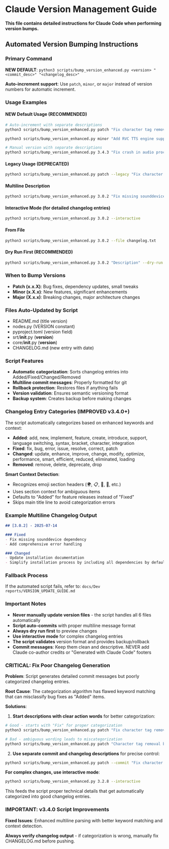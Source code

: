 # Claude Version Management Guide

**This file contains detailed instructions for Claude Code when performing version bumps.**

## Automated Version Bumping Instructions

### Primary Command
**NEW DEFAULT**: `python3 scripts/bump_version_enhanced.py <version> "<commit_desc>" "<changelog_desc>"`

**Auto-increment support**: Use `patch`, `minor`, or `major` instead of version numbers for automatic increment.

### Usage Examples

#### NEW Default Usage (RECOMMENDED)
```bash
# Auto-increment with separate descriptions
python3 scripts/bump_version_enhanced.py patch "Fix character tag removal bug in single character mode" "Fix unrecognized character tags not being removed from TTS output"

python3 scripts/bump_version_enhanced.py minor "Add RVC TTS engine support" "Add new RVC (Real-time Voice Conversion) TTS engine with voice cloning capabilities"

# Manual version with separate descriptions  
python3 scripts/bump_version_enhanced.py 3.4.3 "Fix crash in audio processing" "Fix crashes when processing certain audio file formats"
```

#### Legacy Usage (DEPRECATED)
```bash
python3 scripts/bump_version_enhanced.py patch --legacy "Fix character tag removal bug"
```

#### Multiline Description
```bash
python3 scripts/bump_version_enhanced.py 3.0.2 "Fix missing sounddevice dependency\nAdd comprehensive error handling\nUpdate installation documentation"
```

#### Interactive Mode (for detailed changelog entries)
```bash
python3 scripts/bump_version_enhanced.py 3.0.2 --interactive
```

#### From File
```bash
python3 scripts/bump_version_enhanced.py 3.0.2 --file changelog.txt
```

#### Dry Run First (RECOMMENDED)
```bash
python3 scripts/bump_version_enhanced.py 3.0.2 "Description" --dry-run
```

### When to Bump Versions
- **Patch (x.x.X)**: Bug fixes, dependency updates, small tweaks
- **Minor (x.X.x)**: New features, significant enhancements  
- **Major (X.x.x)**: Breaking changes, major architecture changes

### Files Auto-Updated by Script
- README.md (title version)
- nodes.py (VERSION constant)
- pyproject.toml (version field)
- srt/__init__.py (__version__)
- core/__init__.py (__version__)
- CHANGELOG.md (new entry with date)

### Script Features
- **Automatic categorization**: Sorts changelog entries into Added/Fixed/Changed/Removed
- **Multiline commit messages**: Properly formatted for git
- **Rollback protection**: Restores files if anything fails
- **Version validation**: Ensures semantic versioning format
- **Backup system**: Creates backup before making changes

### Changelog Entry Categories (IMPROVED v3.4.0+)
The script automatically categorizes based on enhanced keywords and context:
- **Added**: add, new, implement, feature, create, introduce, support, language switching, syntax, bracket, character, integration
- **Fixed**: fix, bug, error, issue, resolve, correct, patch
- **Changed**: update, enhance, improve, change, modify, optimize, performance, smart, efficient, reduced, eliminated, loading
- **Removed**: remove, delete, deprecate, drop

**Smart Context Detection**:
- Recognizes emoji section headers (🌍, 📋, 🚀, 🔧, etc.)
- Uses section context for ambiguous items
- Defaults to "Added" for feature releases instead of "Fixed"
- Skips main title line to avoid categorization errors

### Example Multiline Changelog Output
```markdown
## [3.0.2] - 2025-07-14

### Fixed
- Fix missing sounddevice dependency
- Add comprehensive error handling

### Changed
- Update installation documentation
- Simplify installation process by including all dependencies by default
```

### Fallback Process
If the automated script fails, refer to: `docs/Dev reports/VERSION_UPDATE_GUIDE.md`

### Important Notes
- **Never manually update version files** - the script handles all 6 files automatically
- **Script auto-commits** with proper multiline message format
- **Always dry run first** to preview changes
- **Use interactive mode** for complex changelog entries
- **The script validates** version format and provides backup/rollback
- **Commit messages**: Keep them clean and descriptive. NEVER add Claude co-author credits or "Generated with Claude Code" footers

### CRITICAL: Fix Poor Changelog Generation

**Problem**: Script generates detailed commit messages but poorly categorized changelog entries.

**Root Cause**: The categorization algorithm has flawed keyword matching that can misclassify bug fixes as "Added" items.

**Solutions**:

1. **Start descriptions with clear action words** for better categorization:
```bash
# Good - starts with "Fix" for proper categorization
python3 scripts/bump_version_enhanced.py patch "Fix character tag removal bug in single character mode\nRoot cause: TTS nodes bypassed character parser\nResult: Unrecognized character tags are now properly removed"

# Bad - ambiguous wording leads to miscategorization  
python3 scripts/bump_version_enhanced.py patch "Character tag removal bug in single character mode\nRoot cause: TTS nodes bypassed character parser\nResult: Character tags are now properly removed"
```

2. **Use separate commit and changelog descriptions** for precise control:
```bash
python3 scripts/bump_version_enhanced.py patch --commit "Fix character tag removal bug" --changelog "Fix character tags not being removed in single character mode"
```

**For complex changes, use interactive mode**:
```bash
python3 scripts/bump_version_enhanced.py 3.2.8 --interactive
```

This feeds the script proper technical details that get automatically categorized into good changelog entries.

### IMPORTANT: v3.4.0 Script Improvements

**Fixed Issues**: Enhanced multiline parsing with better keyword matching and context detection.

**Always verify changelog output** - if categorization is wrong, manually fix CHANGELOG.md before pushing.